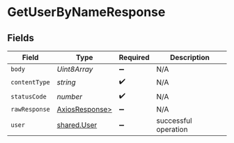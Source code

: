 # GetUserByNameResponse


## Fields

| Field                                                    | Type                                                     | Required                                                 | Description                                              |
| -------------------------------------------------------- | -------------------------------------------------------- | -------------------------------------------------------- | -------------------------------------------------------- |
| `body`                                                   | *Uint8Array*                                             | :heavy_minus_sign:                                       | N/A                                                      |
| `contentType`                                            | *string*                                                 | :heavy_check_mark:                                       | N/A                                                      |
| `statusCode`                                             | *number*                                                 | :heavy_check_mark:                                       | N/A                                                      |
| `rawResponse`                                            | [AxiosResponse>](https://axios-http.com/docs/res_schema) | :heavy_minus_sign:                                       | N/A                                                      |
| `user`                                                   | [shared.User](../../models/shared/user.md)               | :heavy_minus_sign:                                       | successful operation                                     |